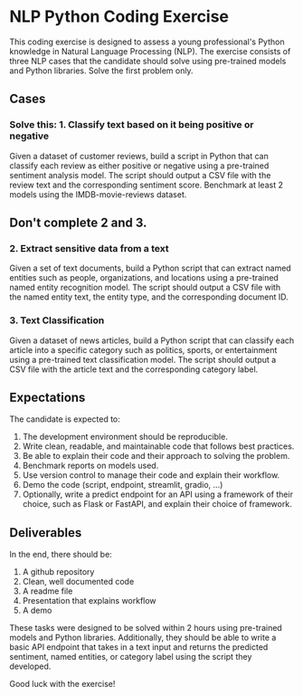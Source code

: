 # NLP Python Coding Exercise
This coding exercise is designed to assess a young professional's Python knowledge in Natural Language Processing (NLP). The exercise consists of three NLP cases that the candidate should solve using pre-trained models and Python libraries. Solve the first problem only.

## Cases
### Solve this: 1. Classify text based on it being positive or negative
Given a dataset of customer reviews, build a script in Python that can classify each review as either positive or negative using a pre-trained sentiment analysis model. The script should output a CSV file with the review text and the corresponding sentiment score. Benchmark at least 2 models using the IMDB-movie-reviews dataset.
## Don't complete 2 and 3.
### 2. Extract sensitive data from a text
Given a set of text documents, build a Python script that can extract named entities such as people, organizations, and locations using a pre-trained named entity recognition model. The script should output a CSV file with the named entity text, the entity type, and the corresponding document ID.

### 3. Text Classification
Given a dataset of news articles, build a Python script that can classify each article into a specific category such as politics, sports, or entertainment using a pre-trained text classification model. The script should output a CSV file with the article text and the corresponding category label.

## Expectations
The candidate is expected to:

1. The development environment should be reproducible.
2. Write clean, readable, and maintainable code that follows best practices.
3. Be able to explain their code and their approach to solving the problem.
4. Benchmark reports on models used.
4. Use version control to manage their code and explain their workflow.
5. Demo the code (script, endpoint, streamlit, gradio, ...)
6. Optionally, write a predict endpoint for an API using a framework of their choice, such as Flask or FastAPI, and explain their choice of framework.

## Deliverables
In the end, there should be:

1. A github repository
2. Clean, well documented code
3. A readme file
4. Presentation that explains workflow
5. A demo

These tasks were designed to be solved within 2 hours using pre-trained models and Python libraries. Additionally, they should be able to write a basic API endpoint that takes in a text input and returns the predicted sentiment, named entities, or category label using the script they developed.

Good luck with the exercise!





